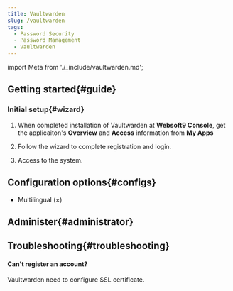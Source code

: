```yaml
---
title: Vaultwarden
slug: /vaultwarden
tags:
  - Password Security
  - Password Management
  - vaultwarden
---
```


import Meta from './_include/vaultwarden.md';

<Meta name="meta" />

## Getting started{#guide}

### Initial setup{#wizard}

1. When completed installation of Vaultwarden at **Websoft9 Console**, get the applicaiton's **Overview** and **Access** information from **My Apps**  

2. Follow the wizard to complete registration and login.

3. Access to the system.

## Configuration options{#configs}

- Multilingual (×)

## Administer{#administrator}

## Troubleshooting{#troubleshooting}

#### Can't register an account?

Vaultwarden need to configure SSL certificate.